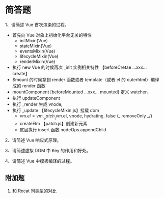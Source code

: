 # 简答题

1、请简述 Vue 首次渲染的过程。

- 首先向 Vue 对象上初始化平台无关的特性
  - initMixin(Vue)
  - stateMixin(Vue)
  - eventsMixin(Vue)
  - lifecycleMixin(Vue)
  - renderMixin(Vue)
- 执行 new Vue 的时候再次 \_init 实例相关特性 【beforeCretae ...xxx... create】
- $mount 的时候拿到 render 函数或者 template（或者 el 的 outerhtml）编译成的 render 函数
- mountComponent [beforeMounted ...xxx... mounted] 定义 watcher，
- 执行 updateComponent
- 执行 \_render 生成 vnode,
- 执行 \_update 【lifecycleMixin.js】挂载 dom
  - vm.$el = vm.__patch__(vm.$el, vnode, hydrating, false /_ removeOnly _/)
  - createElm 【patch.js】创建新元素
  - 底层执行 insert 函数 nodeOps.appendChild

2、请简述 Vue 响应式原理。

3、请简述虚拟 DOM 中 Key 的作用和好处。

4、请简述 Vue 中模板编译的过程。

## 附加题

1. 和 Recat 同类型的对比
